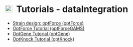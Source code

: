 # <img src="https://prince.lcsb.uni.lu/img/icon_design.png" height="22px">&nbsp;&nbsp;Tutorials - dataIntegration

- [Strain design: optForce (optForce)](optForce)
- [OptForce Tutorial (optForceGAMS)](optForceGAMS)
- [OptGene Tutorial (optGene)](optGene)
- [OptKnock Tutorial (optKnock)](optKnock)